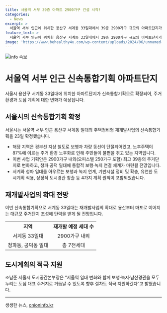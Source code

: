 ```yaml
---
title: 서울역 서부 39층 아파트 2900가구 건설 시작!
categories:
  - News
excerpt: >
  서울역 서부 인근에 위치한 용산구 서계동 33일대에서 39층 2900가구 규모의 아파트단지가 들어선다. 이로써 주거환경이 혁신되고, 보행과 녹지 연결 체계가 개선될 전망이다. 서울시는 대규모 주거단지 조성을 통해 도시경관을 개선하고, 노후 주거지역을 재탄생시킬 계획이다. 또한, 이러한 사업을 통해 서울역 일대의 변화를 이끌어내 도심 대표 주거지로 거듭나게 될 전망이다.
feature_text: >
  서울역 서부 인근에 위치한 용산구 서계동 33일대에서 39층 2900가구 규모의 아파트단지가 들어선다. 이로써 주거환경이 혁신되고, 보행과 녹지 연결 체계가 개선될 전망이다. 서울시는 대규모 주거단지 조성을 통해 도시경관을 개선하고, 노후 주거지역을 재탄생시킬 계획이다. 또한, 이러한 사업을 통해 서울역 일대의 변화를 이끌어내 도심 대표 주거지로 거듭나게 될 전망이다.
image: 'https://www.behealthy4u.com/wp-content/uploads/2024/06/unnamed-file.png'
---
```


<p><img src="https://www.behealthy4u.com/wp-content/uploads/2024/06/unnamed-file.png" alt="info 속보" /></p>

<h1 data-ke-size="size26">서울역 서부 인근 신속통합기획 아파트단지</h1>

<p data-ke-size="size16">서울시 용산구 서계동 33일대에 위치한 아파트단지가 신속통합기획으로 확정되어, 주거 환경과 도심 계획에 대한 변화가 예상됩니다.</p>

<h2 data-ke-size="size24">서울시의 신속통합기획 확정</h2>

<p data-ke-size="size16">서울시는 서울역 서부 인근 용산구 서계동 일대의 주택정비형 재개발사업의 신속통합기획을 23일 확정했습니다. </p>

<ul>
  <li>해당 지역은 경부선 지상 철도로 보행과 차량 동선이 단절되어있고, 노후주택이 87%에 이르는 주거 환경 노후화로 인해 주민들이 불편을 겪고 있는 지역입니다.</li>
  <li>이번 사업 기획안은 2900가구 내외(오피스텔 250가구 포함) 최고 39층의 주거단지로 변화하고, 청파·공덕 일대에 통합적 보행·녹지 연결 체계가 마련될 전망입니다. </li>
  <li>서계와 청파 일대를 아우르는 보행과 녹지 연계, 기반시설 정비 및 확충, 유연한 도시계획 적용, 상징적 도시경관 창출 등 4가지 계획 원칙이 포함되었습니다.</li>
</ul>

<h2 data-ke-size="size24">재개발사업의 확대 전망</h2>

<p data-ke-size="size16">이번 신속통합기획으로 서계동 33일대는 재개발사업의 확대로 용산부터 마포로 이어지는 대규모 주거단지 조성에 탄력을 받게 될 전망입니다.</p>

<table>
  <tr>
    <td style="text-align: center; height: 17px;"><b>지역</b></td>
    <td style="text-align: center; height: 17px;"><b>재개발 예정 세대 수</b></td>
  </tr>
  <tr>
    <td style="text-align: center; height: 17px;">서계동 33일대</td>
    <td style="text-align: center; height: 17px;">2900가구 내외</td>
  </tr>
  <tr>
    <td style="text-align: center; height: 17px;">청파동, 공덕동 일대</td>
    <td style="text-align: center; height: 17px;">총 7천세대</td>
  </tr>
</table>

<h2 data-ke-size="size24">도시계획의 적극 지원</h2>

<p data-ke-size="size16">조남준 서울시 도시공간본부장은 “서울역 일대 변화와 함께 보행·녹지·남산경관을 모두 누리는 도심 대표 주거지로 거듭날 수 있도록 향후 절차도 적극 지원하겠다”고 밝혔습니다.</p>

<hr>
생생한 뉴스, <a href="https://onioninfo.kr" rel="dofollow">onioninfo.kr</a>


